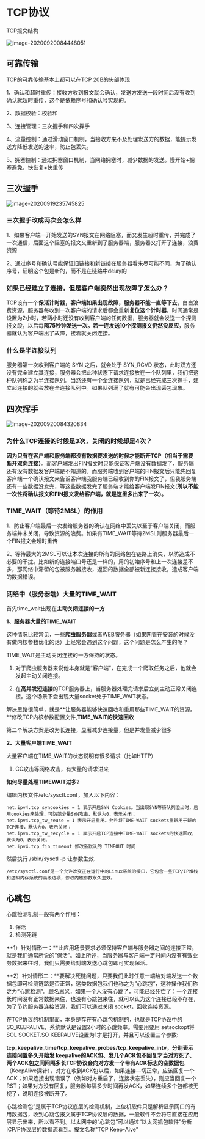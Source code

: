 # TCP协议

TCP报文结构

![image-20200920084448051](https://gitee.com/zero049/MyNoteImages/raw/master/image-20200920084448051.png)

## 可靠传输

TCP的可靠传输基本上都可以在TCP 20B的头部体现

1、确认和超时重传：接收方收到报文就会确认，发送方发送一段时间后没有收到确认就超时重传，这个是依赖序号和确认号实现的。

2、数据校验：校验和

3、连接管理：三次握手和四次挥手

4、流量控制：通过滑动窗口机制，当接收方来不及处理发送方的数据，能提示发送方降低发送的速率，防止包丢失。

5、拥塞控制：通过拥塞窗口机制，当网络拥塞时，减少数据的发送。慢开始+拥塞避免，快恢复+快重传





## 三次握手

![image-20200919235745825](https://gitee.com/zero049/MyNoteImages/raw/master/image-20200919235745825.png)

### 三次握手改成两次会怎么样

1、如果客户端一开始发送的SYN报文在网络阻塞，而又发生超时重传，并完成了一次通信，后面这个阻塞的报文又重新到了服务器端，服务器又打开了连接，浪费资源

2、通过序号和确认号能保证旧链接和新链接在服务器看来尽可能不同，为了确认序号，证明这个包是新的，而不是在链路中delay的

### **如果已经建立了连接，但是客户端突然出现故障了怎么办？**

TCP设有一个**保活计时器，客户端如果出现故障，服务器不能一直等下去**，白白浪费资源。服务器每收到一次客户端的请求后都会重新**复位这个计时器**，时间通常是设置为2小时，若两小时还没有收到客户端的任何数据，服务器就会发送一个探测报文段，以后每**隔75秒钟发送一次。若一连发送10个探测报文仍然没反应**，服务器就认为客户端出了故障，接着就关闭连接。

### 什么是半连接队列

   服务器第一次收到客户端的 SYN 之后，就会处于 SYN_RCVD 状态，此时双方还没有完全建立其连接，服务器会把此种状态下请求连接放在一个队列里，我们把这种队列称之为半连接队列。当然还有一个全连接队列，就是已经完成三次握手，建立起连接的就会放在全连接队列中。如果队列满了就有可能会出现丢包现象。





## 四次挥手

![image-20200920084320834](https://gitee.com/zero049/MyNoteImages/raw/master/image-20200920084320834.png)



### **为什么TCP连接的时候是3次，关闭的时候却是4次？**

**因为只有在客户端和服务端都没有数据要发送的时候才能断开TCP（相当于需要断开双向连接）**。而客户端发出FIN报文时只能保证客户端没有数据发了，服务端还有没有数据发客户端是不知道的。而服务端收到客户端的FIN报文后只能先回复客户端一个确认报文来告诉客户端我服务端已经收到你的FIN报文了，但我服务端还有一些数据没发完，等这些数据发完了服务端才能给客户端发FIN报文(**所以不能一次性将确认报文和FIN报文发给客户端，就是这里多出来了一次)。**



### TIME_WAIT（等待2MSL）的作用

1、防止客户端最后一次发给服务器的确认在网络中丢失以至于客户端关闭，而服务端并未关闭，导致资源的浪费。如果有TIME_WAIT等待2MSL则服务器最后一个FIN报文会超时重传

2、等待最大的2MSL可以让本次连接的所有的网络包在链路上消失，以防造成不必要的干扰。比如新的连接端口号还是一样的，用的初始序号和上一次连接差不多，那网络中滞留的包被服务器接收，返回的数据全部被新连接接收，造成客户端的数据错误。



### 网络中（服务器端）大量的TIME_WAIT

首先time_wait出现在**主动关闭连接的一方**

**1、服务器大量的TIME_WAIT**

这种情况比较常见，一些**爬虫服务器**或者WEB服务器（如果网管在安装的时候没有做内核参数优化的话）上经常会遇到这个问题，这个问题是怎么产生的呢？

TIME_WAIT是主动关闭连接的一方保持的状态。

1. 对于爬虫服务器来说他本身就是“客户端”，在完成一个爬取任务之后，他就会发起主动关闭连接。

2. 在**高并发短连接**的TCP服务器上，当服务器处理完请求后立刻主动正常关闭连接。这个场景下会出现大量socket处于TIME_WAIT状态。

解决思路很简单，就是**让服务器能够快速回收和重用那些TIME_WAIT的资源。**修改TCP内核参数配置文件,**TIME_WAIT的快速回收**

第二个解决方案是改为长连接，显著减少连接量，但是并发量减少很多

**2、大量客户端TIME_WAIT**

大量客户端在TIME_WAIT的状态说明有很多请求（比如HTTP）

1. CC攻击等网络攻击，有大量的请求进来

**如何尽量处理TIMEWAIT过多?**

编辑内核文件/etc/sysctl.conf，加入以下内容：

```
net.ipv4.tcp_syncookies = 1 表示开启SYN Cookies。当出现SYN等待队列溢出时，启用cookies来处理，可防范少量SYN攻击，默认为0，表示关闭；
net.ipv4.tcp_tw_reuse = 1 表示开启重用。允许将TIME-WAIT sockets重新用于新的TCP连接，默认为0，表示关闭；
net.ipv4.tcp_tw_recycle = 1 表示开启TCP连接中TIME-WAIT sockets的快速回收，默认为0，表示关闭。
net.ipv4.tcp_fin_timeout 修改系默认的 TIMEOUT 时间
```

然后执行 /sbin/sysctl -p 让参数生效.

```
/etc/sysctl.conf是一个允许改变正在运行中的Linux系统的接口，它包含一些TCP/IP堆栈和虚拟内存系统的高级选项，修改内核参数永久生效。
```

## 心跳包

心跳检测机制一般有两个作用：

1. 保活
2. 检测死链

**1）针对情形一：**此应用场景要求必须保持客户端与服务器之间的连接正常，就是我们通常所说的“保活“。如上所述，当服务器与客户端一定时间内没有有效业务数据来往时，我们只需要给对端发送心跳包即可实现保活。

**2）针对情形二：**要解决死链问题，只要我们此时任意一端给对端发送一个数据包即可检测链路是否正常，这类数据包我们也称之为”心跳包”，这种操作我们称之为“心跳检测”。顾名思义，如果一个人没有心跳了，可能已经死亡了；一个连接长时间没有正常数据来往，也没有心跳包来往，就可以认为这个连接已经不存在，为了节约服务器连接资源，我们可以通过关闭 socket，回收连接资源。



在TCP协议的机制里面，本身是存在有心跳包机制的，也就是TCP协议中的 SO_KEEPALIVE，系统默认是设置2小时的心跳频率。需要用要用 setsockopt将 SOL SOCKET.SO KEEPALIVE设置为1才是打开，并且可以设置三个参数:

**tcp_keepalive_time/tcp_keepalive_probes/tcp_keepalive_intv，分别表示连接闲置多久开始发 keepalive的ACK包、发几个ACK包不回复才当对方死了、两个ACK包之间间隔多长TCP协议会向对方发一个带有ACK标志的空数据包**（KeepAlive探针），对方在收到ACK包以后，如果连接—切正常，应该回复一个ACK；如果连接出现错误了（例如对方重启了，连接状态丢失），则应当回复一个RST；如果对方没有回复，服务器每隔多少时间再发ACK，如果连续多个包都被无视了，说明连接被断开了。

心跳检测包”是属于TCP协议底层的检测机制，上位机软件只是解析显示网口的有用数据包，收到心跳包报文属于TCP协议层的数据，一般软件不会将它直接在应用层显示出来，所以看不到。以太网中的“心跳包”可以通过“以太网抓包软件”分析ICP/P协议层的数据流看到。报文名称"TCP Keep-Aive"